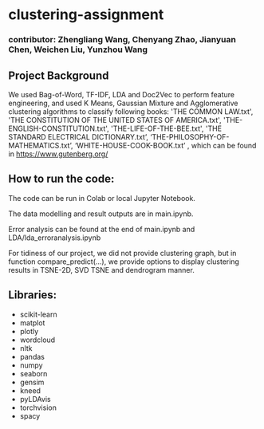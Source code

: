 # clustering-assignment

### contributor:  Zhengliang Wang, Chenyang Zhao,  Jianyuan Chen, Weichen Liu, Yunzhou Wang

## **Project Background**

We used Bag-of-Word, TF-IDF, LDA and Doc2Vec to perform feature engineering, and used K Means, Gaussian Mixture and Agglomerative clustering algorithms to classify following books: 'THE COMMON LAW.txt', 'THE CONSTITUTION OF THE UNITED STATES OF AMERICA.txt', 'THE-ENGLISH-CONSTITUTION.txt', 'THE-LIFE-OF-THE-BEE.txt', 'THE STANDARD ELECTRICAL DICTIONARY.txt’, ‘THE-PHILOSOPHY-OF-MATHEMATICS.txt’, ‘WHITE-HOUSE-COOK-BOOK.txt’ , which can be found in https://www.gutenberg.org/

## **How to run the code:**

The code can be run in Colab or local Jupyter Notebook.

The data modelling and result outputs are in main.ipynb. 

Error analysis can be found at the end of main.ipynb and LDA/lda_erroranalysis.ipynb

For tidiness of our project, we did not provide clustering graph, but in function compare_predict(...), we provide options to display clustering results in TSNE-2D, SVD TSNE and dendrogram manner.

## Libraries:

- scikit-learn
- matplot
- plotly
- wordcloud
- nltk
- pandas
- numpy
- seaborn
- gensim
- kneed
- pyLDAvis
- torchvision
- spacy